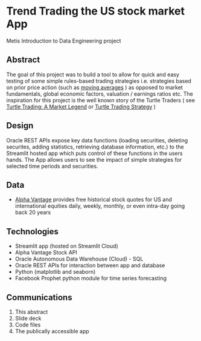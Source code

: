 # Trend Trading the US stock market App

Metis Introduction to Data Engineering project

## Abstract
The goal of this project was to build a tool to allow for quick and easy testing of some simple rules-based trading strategies i.e. strategies based on prior price action (such as [moving averages](https://quantstrategies.academy/2020/08/28/how-to-use-moving-average/#Simple_Moving_Average) ) as opposed to market fundamentals, global economic factors, valuation / earnings ratios etc.  The inspiration for this project is the well known story of the Turtle Traders ( see [Turtle Trading: A Market Legend](https://www.investopedia.com/articles/trading/08/turtle-trading.asp) or [Turtle Trading Strategy](https://vantagepointtrading.com/top-trader-richard-dennis-turtle-trading-strategy/) )

## Design
Oracle REST APIs expose key data functions (loading securities, deleting securites, adding statistics, retrieving database information, etc.) to the Streamlit hosted app which puts control of these functions in the users hands. 
The App allows users to see the impact of simple strategies for selected time periods and securities. 

## Data
* [Alpha Vantage](https://www.alphavantage.co/) provides free historical stock quotes for US and international equities daily, weekly, monthly,  or even intra-day going back 20 years 

## Technologies
* Streamlit app (hosted on Streamlit Cloud)
* Alpha Vantage Stock API
* Oracle Autonomous Data Warehouse (Cloud) - SQL 
* Oracle REST APIs for interaction between app and database
* Python (matplotlib and seaborn)
* Facebook Prophet python module for time series forecasting

## Communications
1. This abstract
2. Slide deck
3. Code files
4. The publically accessible app 
